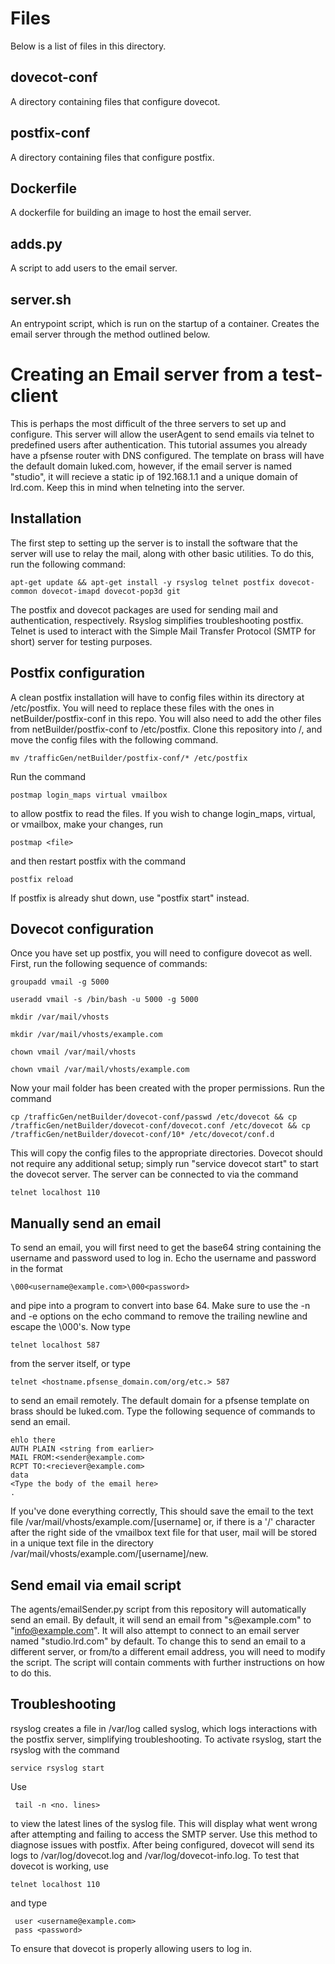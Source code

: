 # Files
Below is a list of files in this directory.

## dovecot-conf
A directory containing files that configure dovecot.

## postfix-conf
A directory containing files that configure postfix.

## Dockerfile
A dockerfile for building an image to host the email server.

## adds.py
A script to add users to the email server.

## server.sh
An entrypoint script, which is run on the startup of a container. Creates the email server through the method outlined below. 

# Creating an Email server from a test-client
This is perhaps the most difficult of the three servers to set up and configure. This server will allow the userAgent to send emails via telnet to predefined users after authentication. This tutorial assumes you already have a pfsense router with DNS configured. The template on brass will have the default domain luked.com, however, if the email server is named "studio", it will recieve a static ip of 192.168.1.1 and a unique domain of lrd.com. Keep this in mind when telneting into the server.

## Installation
The first step to setting up the server is to install the software that the server will use to relay the mail, along with other basic utilities. To do this, run the following command:

    apt-get update && apt-get install -y rsyslog telnet postfix dovecot-common dovecot-imapd dovecot-pop3d git
The postfix and dovecot packages are used for sending mail and authentication, respectively. Rsyslog simplifies troubleshooting postfix. Telnet is used to interact with the Simple Mail Transfer Protocol (SMTP for short) server for testing purposes.

## Postfix configuration
A clean postfix installation will have to config files within its directory at /etc/postfix. You will need to replace these files with the ones in netBuilder/postfix-conf in this repo. You will also need to add the other files from netBuilder/postfix-conf to /etc/postfix. Clone this repository into /, and move the config files with the following
command.

    mv /trafficGen/netBuilder/postfix-conf/* /etc/postfix
    
Run the command 

    postmap login_maps virtual vmailbox 
    
to allow postfix to read the files. If you wish to change login_maps, virtual, or vmailbox, make your changes, run 

    postmap <file>
and then restart postfix with the command
    
    postfix reload 
If postfix is already shut down, use "postfix start" instead. 
  
## Dovecot configuration
Once you have set up postfix, you will need to configure dovecot as well. First, run the following sequence of commands: 
    
    groupadd vmail -g 5000
    
    useradd vmail -s /bin/bash -u 5000 -g 5000 
    
    mkdir /var/mail/vhosts 
    
    mkdir /var/mail/vhosts/example.com 
    
    chown vmail /var/mail/vhosts 
    
    chown vmail /var/mail/vhosts/example.com
  Now your mail folder has been created with the proper permissions. Run the command 
  
    cp /trafficGen/netBuilder/dovecot-conf/passwd /etc/dovecot && cp /trafficGen/netBuilder/dovecot-conf/dovecot.conf /etc/dovecot && cp /trafficGen/netBuilder/dovecot-conf/10* /etc/dovecot/conf.d 
  This will copy the config files to the appropriate directories. Dovecot should not require any additional setup; simply run "service dovecot start" to start the dovecot server. The server can be connected to via the command 
  
    telnet localhost 110

## Manually send an email
To send an email, you will first need to get the base64 string containing the username and password used to log in. Echo the username and password in the format

    \000<username@example.com>\000<password>
    
and pipe into a program to convert into base 64. Make sure to use the -n and -e options on the echo command to remove the trailing newline and escape the \000's. Now type

    telnet localhost 587
from the server itself, or type 
    
    telnet <hostname.pfsense_domain.com/org/etc.> 587
to send an email remotely. The default domain for a pfsense template on brass should be luked.com. Type the following sequence of commands to send an email.

    ehlo there 
    AUTH PLAIN <string from earlier> 
    MAIL FROM:<sender@example.com> 
    RCPT TO:<reciever@example.com>
    data
    <Type the body of the email here>
    .
    
If you've done everything correctly, This should save the email to the text file /var/mail/vhosts/example.com/[username] or, if there is a '/' character after the right side of the vmailbox text file for that user, mail will be stored in a unique text file in the directory /var/mail/vhosts/example.com/[username]/new.

## Send email via email script
The agents/emailSender.py script from this repository will automatically send an email. By default, it will send an email from "s<the ip address of the box>@example.com" to "info@example.com". It will also attempt to connect to an email server named "studio.lrd.com" by default. To change this to send an email to a different server, or from/to a different email address, you will need to modify the script. The script will contain comments with further instructions on how to do this.

## Troubleshooting
rsyslog creates a file in /var/log called syslog, which logs interactions with the postfix server, simplifying troubleshooting. To activate rsyslog, start the rsyslog with the command 
    
    service rsyslog start
 Use 
 
     tail -n <no. lines> 
 to view the latest lines of the syslog file. This will display what went wrong after attempting and failing to access the SMTP server. Use this method to diagnose issues with postfix. After being configured, dovecot will send its logs to /var/log/dovecot.log and /var/log/dovecot-info.log. To test that dovecot is working, use 
    
    telnet localhost 110
 and type 
 
     user <username@example.com>
     pass <password>
To ensure that dovecot is properly allowing users to log in.
